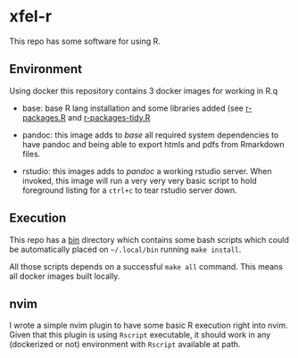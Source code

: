 # xfel-r

This repo has some software for using R.

## Environment

Using docker this repository contains 3 docker images for working in R.q

* base: base R lang installation and some libraries added (see [r-packages.R](./r-packages.R) and [r-packages-tidy.R](./r-packages-tidy.R)

* pandoc: this image adds to _base_ all required system dependencies to have pandoc and being able to export htmls and pdfs from Rmarkdown files.

* rstudio: this images adds to _pandoc_ a working rstudio server. When invoked, this image will run a very very very basic script to hold foreground listing for a `ctrl+c` to tear rstudio server down.

## Execution

This repo has a [bin](./bin) directory which contains some bash scripts which could be automatically placed on `~/.local/bin` running `make install`. 

All those scripts depends on a successful `make all` command. This means all docker images built locally.

## nvim

I wrote a simple nvim plugin to have some basic R execution right into nvim. Given that this plugin is using `Rscript` executable, it should work in any (dockerized or not) environment with `Rscript` available at path. 
